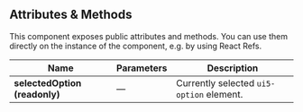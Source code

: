 ## Attributes & Methods

This component exposes public attributes and methods. You can use them directly on the instance of the component, e.g. by using React Refs.

| Name                          | Parameters | Description                                         |
| ----------------------------- | ---------- | --------------------------------------------------- |
| **selectedOption (readonly)** | &mdash;    | Currently selected <code>ui5-option</code> element. |
